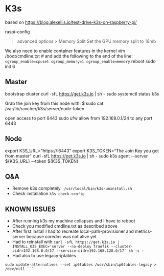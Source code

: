 # K3s
 based on https://blog.alexellis.io/test-drive-k3s-on-raspberry-pi/

raspi-config
> advanced options > Memory Split
Set the GPU memory split to 16mb 

We also need to enable container features in the kernel
vim /boot/cmdline.txt # and add the following to the end of the line:
``` cgroup_enable=cpuset cgroup_memory=1 cgroup_enable=memory```
reboot
sudo init 6

## Master
bootstrap cluster
curl -sfL https://get.k3s.io | sh -
sudo systemctl status k3s

Grab the join key from this node with:
$ sudo cat /var/lib/rancher/k3s/server/node-token

open access to port 6443
sudo ufw allow from 192.168.0.1/24 to any port 6443

## Node
export K3S_URL="https://<hostname of master>:6443"
export K3S_TOKEN="The Join Key you got from master"
curl -sfL https://get.k3s.io | sh -
sudo k3s agent --server ${K3S_URL} --token ${K3S_TOKEN}

## Q&A
- Remove k3s completely
``` /usr/local/bin/k3s-uninstall.sh```
- Check installation
``` k3s check-config ```

## KNOWN ISSUES
- After running k3s my machine collapses and I have to reboot
 - Check you modified cmdline.txt as described above
- After first install I had to recreate local-path-provisioner and metrics-server because coredns was not alive yet
 - Had to reinstall with 
 ``` curl -sfL https://get.k3s.io | INSTALL_K3S_EXEC='server --no-deploy traefik --cluster-cidr=192.168.0.0/17 --service-cidr=192.168.128.0/17' sh -s - ```
 - Had also to use legacy-iptables
``` sudo update-alternatives --set iptables /usr/sbin/iptables-legacy > /dev/null
sudo update-alternatives --set ip6tables /usr/sbin/ip6tables-legacy > /dev/null ```



